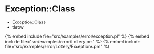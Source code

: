 # Exception::Class

* Exception::Class
* throw

{% embed include file="src/examples/error/exception.pl" %}
{% embed include file="src/examples/error/Lottery.pm" %}
{% embed include file="src/examples/error/Lottery/Exceptions.pm" %}








